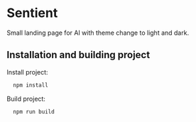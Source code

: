 # Sentient

Small landing page for AI with theme change to light and dark.

## Installation and building project

Install project:

```bash
  npm install
```

Build project:

```bash
  npm run build
```
